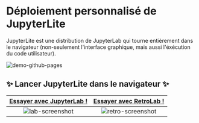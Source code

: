 # Déploiement personnalisé de JupyterLite 

JupyterLite est une distribution de JupyterLab qui tourne entièrement dans le navigateur (non-seulement l'interface graphique, mais aussi l'éxécution du code utilisateur).

![demo-github-pages](https://user-images.githubusercontent.com/591645/137738767-653ec21b-e8de-4263-a343-c5da2419cdd7.gif)

## ✨ Lancer JupyterLite dans le navigateur ✨

| [Essayer avec JupyterLab !] | [Essayer avec RetroLab !] |
| :-------------------------: | :-----------------------: |
|     ![lab-screenshot]       |   ![retro-screenshot]     |

[Essayer avec JupyterLab !]: https://candyceproject.github.io/demo/lab
[lab-screenshot]:
  https://user-images.githubusercontent.com/591645/114009512-7fe79600-9863-11eb-9aac-3a9ef6345011.png
[Essayer avec RetroLab !]: https://candyceproject.github.io/demo/retro
[retro-screenshot]:
  https://user-images.githubusercontent.com/591645/114454062-78fdb200-9bda-11eb-9cda-4ee327dd1c77.png
